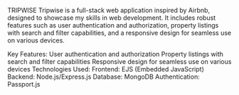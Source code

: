 TRIPWISE
Tripwise is a full-stack web application inspired by Airbnb, designed to showcase my skills in web development. It includes robust features such as user authentication and authorization, property listings with search and filter capabilities, and a responsive design for seamless use on various devices.

Key Features:
User authentication and authorization
Property listings with search and filter capabilities
Responsive design for seamless use on various devices
Technologies Used:
Frontend: EJS (Embedded JavaScript)
Backend: Node.js/Express.js
Database: MongoDB
Authentication: Passport.js
